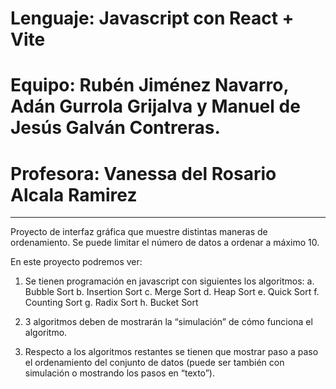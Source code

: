 # Lenguaje: Javascript con React + Vite
# Equipo: Rubén Jiménez Navarro, Adán Gurrola Grijalva y Manuel de Jesús Galván Contreras.
# Profesora: Vanessa del Rosario Alcala Ramirez
_______________________________________________________________________________

Proyecto de interfaz gráfica que muestre distintas maneras de ordenamiento. 
Se puede limitar el número de datos a ordenar a máximo 10.

En este proyecto podremos ver:

1. Se tienen programación en javascript con siguientes los algoritmos:
    a. Bubble Sort
    b. Insertion Sort
    c. Merge Sort
    d. Heap Sort
    e. Quick Sort
    f. Counting Sort
    g. Radix Sort
    h. Bucket Sort

2. 3 algoritmos deben de mostrarán la “simulación” de cómo funciona el algoritmo.

3. Respecto a los algoritmos restantes se tienen que mostrar paso a paso el
ordenamiento del conjunto de datos (puede ser también con simulación o
mostrando los pasos en “texto”).